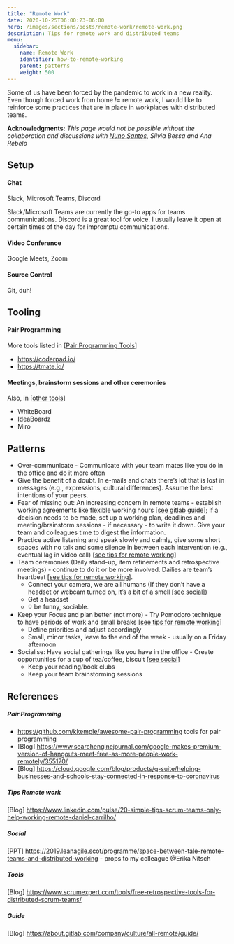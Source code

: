 ```yaml
---
title: "Remote Work"
date: 2020-10-25T06:00:23+06:00
hero: /images/sections/posts/remote-work/remote-work.png
description: Tips for remote work and distributed teams
menu:
  sidebar:
    name: Remote Work
    identifier: how-to-remote-working
    parent: patterns
    weight: 500
---
```


Some of us have been forced by the pandemic to work in a new reality. Even though forced work from home != remote work, I would like to reinforce some practices that are in place in workplaces with distributed teams.


**Acknowledgments:** _This page would not be possible without the collaboration and discussions with [Nuno Santos](https://github.com/NunoFilipeSantos), Silvia Bessa and Ana Rebelo_

## Setup
#### Chat
Slack, Microsoft Teams, Discord

Slack/Microsoft Teams are currently the go-to apps for teams communications. Discord is a great tool for voice. I usually leave it open at certain times of the day for impromptu communications. 

#### Video Conference
Google Meets, Zoom

#### Source Control
Git, duh!

## Tooling
#### Pair Programming
More tools listed in [[Pair Programming Tools](#pair-programming)]
- https://coderpad.io/
- https://tmate.io/

#### Meetings, brainstorm sessions and other ceremonies
Also, in [[other tools](#tools)]
- WhiteBoard
- IdeaBoardz 
- Miro


## Patterns

- Over-communicate - Communicate with your team mates like you do in the office and do it more often
- Give the benefit of a doubt. In e-mails and chats there’s lot that is lost in messages (e.g., expressions, cultural differences). Assume the best intentions of your peers.
- Fear of missing out: An increasing concern in remote teams - establish working agreements like flexible working hours [[see gitlab guide](#guide)]; if a decision needs to be made, set up a working plan, deadlines and meeting/brainstorm sessions - if necessary - to write it down. Give your team and colleagues time to digest the information.
- Practice active listening and speak slowly and calmly, give some short spaces with no talk and some silence in between each intervention (e.g., eventual lag in video call) [[see tips for remote working](#tips-remote-work)]
- Team ceremonies (Daily stand-up, item refinements and retrospective meetings) - continue to do it or be more involved. Dailies are team’s heartbeat [[see tips for remote working](#tips-remote-work)]. 
  - Connect your camera, we are all humans (If they don’t have a headset or webcam turned on, it’s a bit of a smell [[see social](#social)])
  - Get a headset 
  - :bulb: be funny, sociable. 
- Keep your Focus and plan better (not more) - Try Pomodoro technique to have periods of work and small breaks [[see tips for remote working](#tips-remote-work)]
  - Define priorities and adjust accordingly
  - Small, minor tasks, leave to the end of the week - usually on a Friday afternoon 
- Socialise: Have social gatherings like you have in the office - Create opportunities for a cup of tea/coffee, biscuit [[see social](#social)]
  - Keep your reading/book clubs
  - Keep your team brainstorming sessions

## References
##### Pair Programming
* https://github.com/kkemple/awesome-pair-programming tools for pair programming
* [Blog] https://www.searchenginejournal.com/google-makes-premium-version-of-hangouts-meet-free-as-more-people-work-remotely/355170/
* [Blog] https://cloud.google.com/blog/products/g-suite/helping-businesses-and-schools-stay-connected-in-response-to-coronavirus

##### Tips Remote work
[Blog] https://www.linkedin.com/pulse/20-simple-tips-scrum-teams-only-help-working-remote-daniel-carrilho/

##### Social
[PPT] https://2019.leanagile.scot/programme/space-between-tale-remote-teams-and-distributed-working - props to my colleague @Erika Nitsch 

##### Tools
[Blog] https://www.scrumexpert.com/tools/free-retrospective-tools-for-distributed-scrum-teams/

##### Guide
[Blog] https://about.gitlab.com/company/culture/all-remote/guide/
